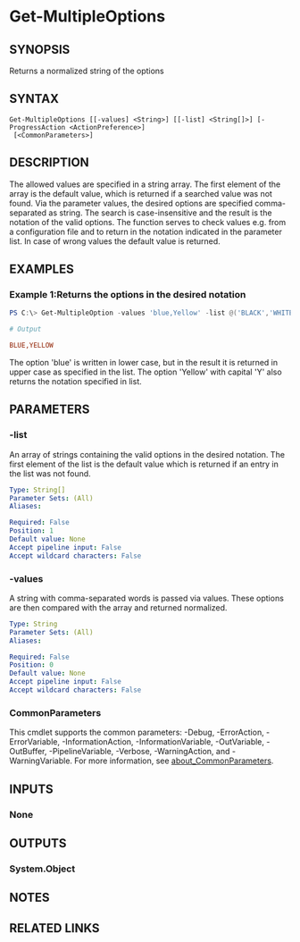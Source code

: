 ﻿---
external help file: EulandaConnect-help.xml
Module Name: EulandaConnect
online version: https://github.com/Eulanda/EulandaConnect/blob/master/docs/Get-MultipleOptions.md
schema: 2.0.0
lastMod: 2024-03-19T06:27:25
---

# Get-MultipleOptions

## SYNOPSIS
Returns a normalized string of the options

## SYNTAX

```
Get-MultipleOptions [[-values] <String>] [[-list] <String[]>] [-ProgressAction <ActionPreference>]
 [<CommonParameters>]
```

## DESCRIPTION
The allowed values are specified in a string array. The first element of the array is the default value, which is returned if a searched value was not found. Via the parameter values, the desired options are specified comma-separated as string. The search is case-insensitive and the result is the notation of the valid options.
The function serves to check values e.g. from a configuration file and to return in the notation indicated in the parameter list. In case of wrong values the default value is returned.

## EXAMPLES

### Example 1:Returns the options in the desired notation
```powershell
PS C:\> Get-MultipleOption -values 'blue,Yellow' -list @('BLACK','WHITE','BLUE','RED','YELLOW')
```

```ini
# Output

BLUE,YELLOW
```

The option 'blue' is written in lower case, but in the result it is returned in upper case as specified in the list. The option 'Yellow' with capital 'Y' also returns the notation specified in list.

## PARAMETERS

### -list
An array of strings containing the valid options in the desired notation. The first element of the list is the default value which is returned if an entry in the list was not found.

```yaml
Type: String[]
Parameter Sets: (All)
Aliases:

Required: False
Position: 1
Default value: None
Accept pipeline input: False
Accept wildcard characters: False
```

### -values
A string with comma-separated words is passed via values. These options are then compared with the array and returned normalized.

```yaml
Type: String
Parameter Sets: (All)
Aliases:

Required: False
Position: 0
Default value: None
Accept pipeline input: False
Accept wildcard characters: False
```


### CommonParameters
This cmdlet supports the common parameters: -Debug, -ErrorAction, -ErrorVariable, -InformationAction, -InformationVariable, -OutVariable, -OutBuffer, -PipelineVariable, -Verbose, -WarningAction, and -WarningVariable. For more information, see [about_CommonParameters](http://go.microsoft.com/fwlink/?LinkID=113216).

## INPUTS

### None

## OUTPUTS

### System.Object
## NOTES

## RELATED LINKS


